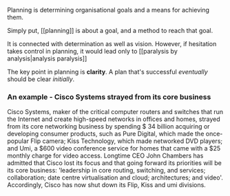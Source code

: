 Planning is determining organisational goals and a means for achieving them.

Simply put, [[planning]] is about a goal, and a method to reach that goal.

It is connected with determination as well as vision. However, if hesitation takes control in planning, it would lead only to [[paralysis by analysis|analysis paralysis]]

The key point in planning is **clarity**.
A plan that's successful _eventually_
should be clear _initially_.

### An example - Cisco Systems strayed from its core business

Cisco Systems, maker of the critical computer routers and switches that run the Internet and create high-speed networks in offices and homes, strayed from its core networking business by spending $ 34 billion acquiring or developing consumer products, such as Pure Digital, which made the once-popular Flip camera; Kiss Technology, which made networked DVD players; and Umi, a  $600 video conference service for homes that came with a $25 monthly charge for video access. Longtime CEO John Chambers has admitted that Cisco lost its focus and that going forward its priorities will be its core business: 'leadership in core routing, switching, and services; collaboration; date centre virtualisation and cloud; architectures; and video'. Accordingly, Cisco has now shut down its Flip, Kiss and umi divisions.
